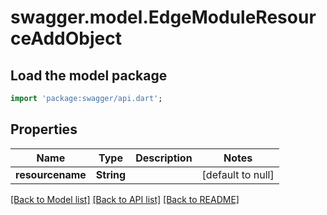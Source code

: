 # swagger.model.EdgeModuleResourceAddObject

## Load the model package
```dart
import 'package:swagger/api.dart';
```

## Properties
Name | Type | Description | Notes
------------ | ------------- | ------------- | -------------
**resourcename** | **String** |  | [default to null]

[[Back to Model list]](../README.md#documentation-for-models) [[Back to API list]](../README.md#documentation-for-api-endpoints) [[Back to README]](../README.md)


